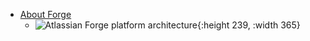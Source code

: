 - [About Forge](https://developer.atlassian.com/platform/forge/)
	- ![Atlassian Forge platform architecture](https://dac-static.atlassian.com/platform/forge/images/introduction/forge-architecture.png?_v=1.5800.1522){:height 239, :width 365}